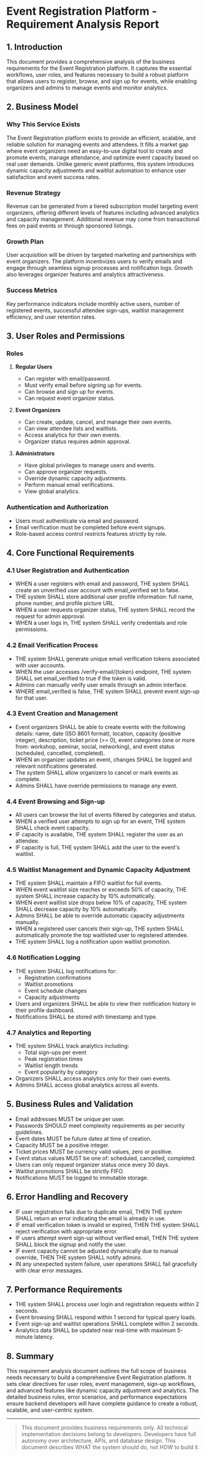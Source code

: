 # Event Registration Platform - Requirement Analysis Report

## 1. Introduction
This document provides a comprehensive analysis of the business requirements for the Event Registration platform. It captures the essential workflows, user roles, and features necessary to build a robust platform that allows users to register, browse, and sign up for events, while enabling organizers and admins to manage events and monitor analytics.

## 2. Business Model

### Why This Service Exists
The Event Registration platform exists to provide an efficient, scalable, and reliable solution for managing events and attendees. It fills a market gap where event organizers need an easy-to-use digital tool to create and promote events, manage attendance, and optimize event capacity based on real user demands. Unlike generic event platforms, this system introduces dynamic capacity adjustments and waitlist automation to enhance user satisfaction and event success rates.

### Revenue Strategy
Revenue can be generated from a tiered subscription model targeting event organizers, offering different levels of features including advanced analytics and capacity management. Additional revenue may come from transactional fees on paid events or through sponsored listings.

### Growth Plan
User acquisition will be driven by targeted marketing and partnerships with event organizers. The platform incentivizes users to verify emails and engage through seamless signup processes and notification logs. Growth also leverages organizer features and analytics attractiveness.

### Success Metrics
Key performance indicators include monthly active users, number of registered events, successful attendee sign-ups, waitlist management efficiency, and user retention rates.

## 3. User Roles and Permissions

### Roles
1. **Regular Users**
   - Can register with email/password.
   - Must verify email before signing up for events.
   - Can browse and sign up for events.
   - Can request event organizer status.

2. **Event Organizers**
   - Can create, update, cancel, and manage their own events.
   - Can view attendee lists and waitlists.
   - Access analytics for their own events.
   - Organizer status requires admin approval.

3. **Administrators**
   - Have global privileges to manage users and events.
   - Can approve organizer requests.
   - Override dynamic capacity adjustments.
   - Perform manual email verifications.
   - View global analytics.

### Authentication and Authorization
- Users must authenticate via email and password.
- Email verification must be completed before event signups.
- Role-based access control restricts features strictly by role.

## 4. Core Functional Requirements

### 4.1 User Registration and Authentication
- WHEN a user registers with email and password, THE system SHALL create an unverified user account with email_verified set to false.
- THE system SHALL store additional user profile information: full name, phone number, and profile picture URL.
- WHEN a user requests organizer status, THE system SHALL record the request for admin approval.
- WHEN a user logs in, THE system SHALL verify credentials and role permissions.

### 4.2 Email Verification Process
- THE system SHALL generate unique email verification tokens associated with user accounts.
- WHEN the user accesses /verify-email/{token} endpoint, THE system SHALL set email_verified to true if the token is valid.
- Admins can manually verify user emails through an admin interface.
- WHERE email_verified is false, THE system SHALL prevent event sign-up for that user.

### 4.3 Event Creation and Management
- Event organizers SHALL be able to create events with the following details: name, date (ISO 8601 format), location, capacity (positive integer), description, ticket price (>= 0), event categories (one or more from: workshop, seminar, social, networking), and event status (scheduled, cancelled, completed).
- WHEN an organizer updates an event, changes SHALL be logged and relevant notifications generated.
- The system SHALL allow organizers to cancel or mark events as complete.
- Admins SHALL have override permissions to manage any event.

### 4.4 Event Browsing and Sign-up
- All users can browse the list of events filtered by categories and status.
- WHEN a verified user attempts to sign up for an event, THE system SHALL check event capacity.
- IF capacity is available, THE system SHALL register the user as an attendee.
- IF capacity is full, THE system SHALL add the user to the event's waitlist.

### 4.5 Waitlist Management and Dynamic Capacity Adjustment
- THE system SHALL maintain a FIFO waitlist for full events.
- WHEN event waitlist size reaches or exceeds 50% of capacity, THE system SHALL increase capacity by 10% automatically.
- WHEN event waitlist size drops below 10% of capacity, THE system SHALL decrease capacity by 10% automatically.
- Admins SHALL be able to override automatic capacity adjustments manually.
- WHEN a registered user cancels their sign-up, THE system SHALL automatically promote the top waitlisted user to registered attendee.
- THE system SHALL log a notification upon waitlist promotion.

### 4.6 Notification Logging
- THE system SHALL log notifications for:
  - Registration confirmations
  - Waitlist promotions
  - Event schedule changes
  - Capacity adjustments
- Users and organizers SHALL be able to view their notification history in their profile dashboard.
- Notifications SHALL be stored with timestamp and type.

### 4.7 Analytics and Reporting
- THE system SHALL track analytics including:
  - Total sign-ups per event
  - Peak registration times
  - Waitlist length trends
  - Event popularity by category
- Organizers SHALL access analytics only for their own events.
- Admins SHALL access global analytics across all events.

## 5. Business Rules and Validation

- Email addresses MUST be unique per user.
- Passwords SHOULD meet complexity requirements as per security guidelines.
- Event dates MUST be future dates at time of creation.
- Capacity MUST be a positive integer.
- Ticket prices MUST be currency valid values, zero or positive.
- Event status values MUST be one of: scheduled, cancelled, completed.
- Users can only request organizer status once every 30 days.
- Waitlist promotions SHALL be strictly FIFO.
- Notifications MUST be logged to immutable storage.

## 6. Error Handling and Recovery

- IF user registration fails due to duplicate email, THEN THE system SHALL return an error indicating the email is already in use.
- IF email verification token is invalid or expired, THEN THE system SHALL reject verification with appropriate error.
- IF users attempt event sign-up without verified email, THEN THE system SHALL block the signup and notify the user.
- IF event capacity cannot be adjusted dynamically due to manual override, THEN THE system SHALL notify admins.
- IN any unexpected system failure, user operations SHALL fail gracefully with clear error messages.

## 7. Performance Requirements

- THE system SHALL process user login and registration requests within 2 seconds.
- Event browsing SHALL respond within 1 second for typical query loads.
- Event sign-up and waitlist operations SHALL complete within 2 seconds.
- Analytics data SHALL be updated near real-time with maximum 5-minute latency.

## 8. Summary
This requirement analysis document outlines the full scope of business needs necessary to build a comprehensive Event Registration platform. It sets clear directives for user roles, event management, sign-up workflows, and advanced features like dynamic capacity adjustment and analytics. The detailed business rules, error scenarios, and performance expectations ensure backend developers will have complete guidance to create a robust, scalable, and user-centric system.


---

> This document provides business requirements only. All technical implementation decisions belong to developers. Developers have full autonomy over architecture, APIs, and database design. This document describes WHAT the system should do, not HOW to build it.